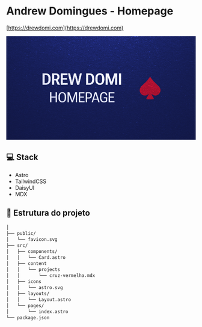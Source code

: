 # Andrew Domingues - Homepage

[https://drewdomi.com](https://drewdomi.com)

![BANNER](public/card.png)

## 💻 Stack

- Astro
- TailwindCSS
- DaisyUI
- MDX

## 🚀 Estrutura do projeto

```text
│
├── public/
│   └── favicon.svg
├── src/
│   ├── components/
│   │   └── Card.astro
│   ├── content
│   │   └── projects
│   │       └── cruz-vermelha.mdx
│   ├── icons
│   │   └── astro.svg
│   ├── layouts/
│   │   └── Layout.astro
│   └── pages/
│       └── index.astro
└── package.json
```
